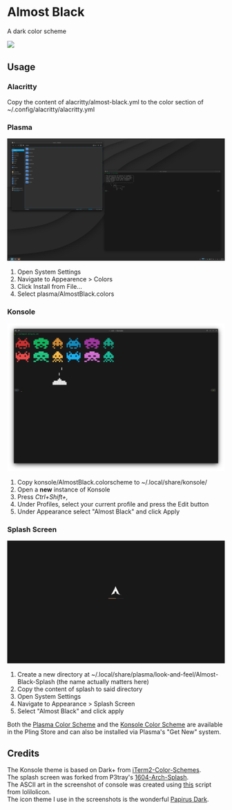 # Almost Black

A dark color scheme

<p>
<img src="https://img.shields.io/github/license/sandr01d/almost-black"/>
</p>

## Usage

### Alacritty

Copy the content of alacritty/almost-black.yml to the color section of ~/.config/alacritty/alacritty.yml

### Plasma

![](.github/Images/screenshot.png)

1. Open System Settings
2. Navigate to Appearence > Colors
3. Click Install from File...
4. Select plasma/AlmostBlack.colors

### Konsole

![](.github/Images/screenshot-konsole.png)

1. Copy konsole/AlmostBlack.colorscheme to ~/.local/share/konsole/
2. Open a **new** instance of Konsole
3. Press _Ctrl+Shift+,_
4. Under Profiles, select your current profile and press the Edit button
5. Under Appearance select "Almost Black" and click Apply

### Splash Screen

![](splash/contents/previews/splash.png)

1. Create a new directory at ~/.local/share/plasma/look-and-feel/Almost-Black-Splash (the name actually matters here)
2. Copy the content of splash to said directory
3. Open System Settings
4. Navigate to Appearance > Splash Screen
5. Select "Almost Black" and click apply

Both the [Plasma Color Scheme](https://www.pling.com/p/1721771) and the [Konsole Color Scheme](https://www.pling.com/p/1721794) are available in the Pling Store and can also be installed via Plasma's "Get New" system.

## Credits

The Konsole theme is based on Dark+ from [iTerm2-Color-Schemes](https://github.com/mbadolato/iTerm2-Color-Schemes).  
The splash screen was forked from  P3tray's [1604-Arch-Splash](https://github.com/P3tray/1604-Arch-Splash).  
The ASCII art in the screenshot of console was created using [this](https://paste.xinu.at/oeP93l/plain) script from lolilolicon.  
The icon theme I use in the screenshots is the wonderful [Papirus Dark](https://github.com/PapirusDevelopmentTeam/papirus-icon-theme/).
